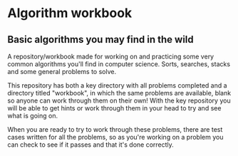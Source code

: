 # Algorithm workbook

## Basic algorithms you may find in the wild

A repository/workbook made for working on and practicing some very common algorithms you'll find in computer
science. Sorts, searches, stacks and some general problems to solve.

This repository has both a key directory with all problems completed and a directory titled "workbook", in which
the same problems are available, blank so anyone can work through them on their own! With the key repository
you will be able to get hints or work through them in your head to try and see what is going on.

When you are ready to try to work through these problems, there are test cases written for all the problems, so 
as you're working on a problem you can check to see if it passes and that it's done correctly.
